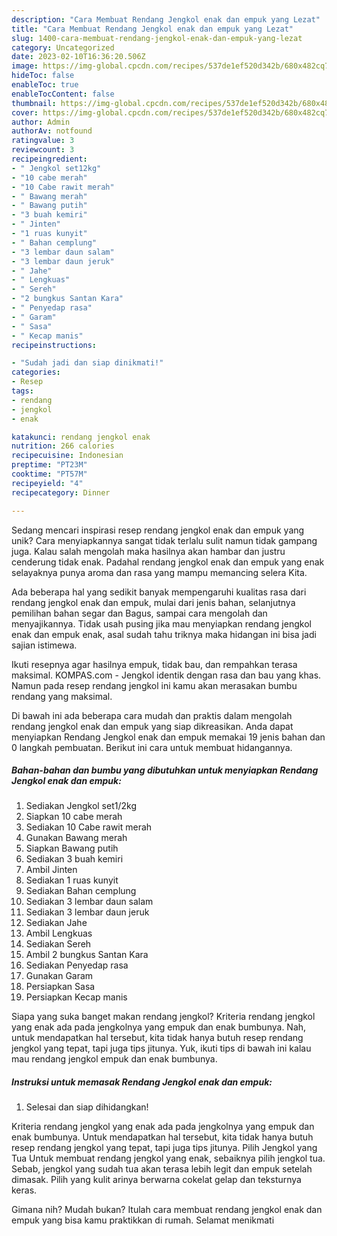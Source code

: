 ```yaml
---
description: "Cara Membuat Rendang Jengkol enak dan empuk yang Lezat"
title: "Cara Membuat Rendang Jengkol enak dan empuk yang Lezat"
slug: 1400-cara-membuat-rendang-jengkol-enak-dan-empuk-yang-lezat
category: Uncategorized
date: 2023-02-10T16:36:20.506Z
image: https://img-global.cpcdn.com/recipes/537de1ef520d342b/680x482cq70/rendang-jengkol-enak-dan-empuk-foto-resep-utama.jpg
hideToc: false
enableToc: true
enableTocContent: false
thumbnail: https://img-global.cpcdn.com/recipes/537de1ef520d342b/680x482cq70/rendang-jengkol-enak-dan-empuk-foto-resep-utama.jpg
cover: https://img-global.cpcdn.com/recipes/537de1ef520d342b/680x482cq70/rendang-jengkol-enak-dan-empuk-foto-resep-utama.jpg
author: Admin
authorAv: notfound
ratingvalue: 3
reviewcount: 3
recipeingredient:
- " Jengkol set12kg"
- "10 cabe merah"
- "10 Cabe rawit merah"
- " Bawang merah"
- " Bawang putih"
- "3 buah kemiri"
- " Jinten"
- "1 ruas kunyit"
- " Bahan cemplung"
- "3 lembar daun salam"
- "3 lembar daun jeruk"
- " Jahe"
- " Lengkuas"
- " Sereh"
- "2 bungkus Santan Kara"
- " Penyedap rasa"
- " Garam"
- " Sasa"
- " Kecap manis"
recipeinstructions:

- "Sudah jadi dan siap dinikmati!"
categories:
- Resep
tags:
- rendang
- jengkol
- enak

katakunci: rendang jengkol enak 
nutrition: 266 calories
recipecuisine: Indonesian
preptime: "PT23M"
cooktime: "PT57M"
recipeyield: "4"
recipecategory: Dinner

---
```





Sedang mencari inspirasi resep rendang jengkol enak dan empuk yang unik? Cara menyiapkannya sangat tidak terlalu sulit namun tidak gampang juga. Kalau salah mengolah maka hasilnya akan hambar dan justru cenderung tidak enak. Padahal rendang jengkol enak dan empuk yang enak selayaknya punya aroma dan rasa yang mampu memancing selera Kita.





Ada beberapa hal yang sedikit banyak mempengaruhi kualitas rasa dari rendang jengkol enak dan empuk, mulai dari jenis bahan, selanjutnya pemilihan bahan segar dan Bagus, sampai cara mengolah dan menyajikannya. Tidak usah pusing jika mau menyiapkan rendang jengkol enak dan empuk enak,      asal sudah tahu triknya maka hidangan ini bisa jadi sajian istimewa.














Ikuti resepnya agar hasilnya empuk, tidak bau, dan rempahkan terasa maksimal. KOMPAS.com - Jengkol identik dengan rasa dan bau yang khas. Namun pada resep rendang jengkol ini kamu akan merasakan bumbu rendang yang maksimal.






Di bawah ini ada beberapa cara mudah dan praktis dalam mengolah rendang jengkol enak dan empuk yang siap dikreasikan. Anda dapat menyiapkan Rendang Jengkol enak dan empuk memakai 19 jenis bahan dan 0 langkah pembuatan. Berikut ini cara untuk membuat hidangannya.

<!--inarticleads1-->

##### Bahan-bahan dan bumbu yang dibutuhkan untuk menyiapkan Rendang Jengkol enak dan empuk:

1. Sediakan  Jengkol set1/2kg
1. Siapkan 10 cabe merah
1. Sediakan 10 Cabe rawit merah
1. Gunakan  Bawang merah
1. Siapkan  Bawang putih
1. Sediakan 3 buah kemiri
1. Ambil  Jinten
1. Sediakan 1 ruas kunyit
1. Sediakan  Bahan cemplung
1. Sediakan 3 lembar daun salam
1. Sediakan 3 lembar daun jeruk
1. Sediakan  Jahe
1. Ambil  Lengkuas
1. Sediakan  Sereh
1. Ambil 2 bungkus Santan Kara
1. Sediakan  Penyedap rasa
1. Gunakan  Garam
1. Persiapkan  Sasa
1. Persiapkan  Kecap manis


Siapa yang suka banget makan rendang jengkol? Kriteria rendang jengkol yang enak ada pada jengkolnya yang empuk dan enak bumbunya. Nah, untuk mendapatkan hal tersebut, kita tidak hanya butuh resep rendang jengkol yang tepat, tapi juga tips jitunya. Yuk, ikuti tips di bawah ini kalau mau rendang jengkol empuk dan enak bumbunya. 

<!--inarticleads2-->

##### Instruksi untuk memasak Rendang Jengkol enak dan empuk:


1. Selesai dan siap dihidangkan!

Kriteria rendang jengkol yang enak ada pada jengkolnya yang empuk dan enak bumbunya. Untuk mendapatkan hal tersebut, kita tidak hanya butuh resep rendang jengkol yang tepat, tapi juga tips jitunya. Pilih Jengkol yang Tua Untuk membuat rendang jengkol yang enak, sebaiknya pilih jengkol tua. Sebab, jengkol yang sudah tua akan terasa lebih legit dan empuk setelah dimasak. Pilih yang kulit arinya berwarna cokelat gelap dan teksturnya keras. 

Gimana nih? Mudah bukan? Itulah cara membuat rendang jengkol enak dan empuk yang bisa kamu praktikkan di rumah. Selamat menikmati
